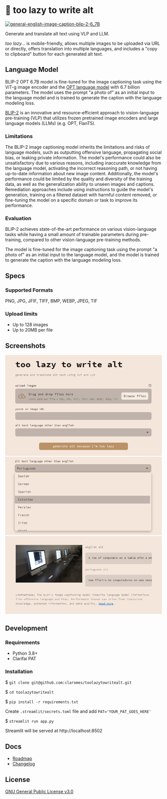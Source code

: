 # 🦥 too lazy to write alt

[![general-english-image-caption-blip-2-6_7B](https://clarifai.com/api/salesforce/blip/models/general-english-image-caption-blip-2-6_7B/badge)](https://clarifai.com/salesforce/blip/models/general-english-image-caption-blip-2-6_7B)

Generate and translate alt text using VLP and LLM.

*too lazy...* is mobile-friendly, allows multiple images to be uploaded via URL or directly, offers translation into multiple languages, and includes a "copy to clipboard" button for each generated alt text.

## Language Model

BLIP-2 OPT 6.7B model is fine-tuned for the image captioning task using the ViT-g image encoder and the [OPT language model](https://arxiv.org/pdf/2205.01068.pdf) with 6.7 billion parameters. The model uses the prompt "a photo of" as an initial input to the language model and is trained to generate the caption with the language modeling loss.

[BLIP-2](https://arxiv.org/pdf/2301.12597.pdf) is an innovative and resource-efficient approach to vision-language pre-training (VLP) that utilizes frozen pretrained image encoders and large language models (LLMs) (e.g. OPT, FlanT5).

### Limitations

The BLIP-2 image captioning model inherits the limitations and risks of language models, such as outputting offensive language, propagating social bias, or leaking private information. The model's performance could also be unsatisfactory due to various reasons, including inaccurate knowledge from the language model, activating the incorrect reasoning path, or not having up-to-date information about new image content. Additionally, the model's performance could be limited by the quality and diversity of the training data, as well as the generalization ability to unseen images and captions. Remediation approaches include using instructions to guide the model's generation, training on a filtered dataset with harmful content removed, or fine-tuning the model on a specific domain or task to improve its performance.

### Evaluation
BLIP-2 achieves state-of-the-art performance on various vision-language tasks while having a small amount of trainable parameters during pre-training, compared to other vision-language pre-training methods.

The model is fine-tuned for the image captioning task using the prompt "a photo of" as an initial input to the language model, and the model is trained to generate the caption with the language modeling loss.

## Specs

### Supported Formats

PNG, JPG, JFIF, TIFF, BMP, WEBP, JPEG, TIF

### Upload limits

- Up to 128 images
- Up to 20MB per file

## Screenshots

![too lazy to write alt](docs/toolazy1.jpg)
![too lazy to write alt](docs/toolazy2.jpg)
![too lazy to write alt](docs/toolazy3.jpg)

## Development

### Requirements

- Python 3.8+
- Clarifai PAT

### Installation

$ `git clone git@github.com:claromes/toolazytowritealt.git`

$ `cd toolazytowritealt`

$ `pip install -r requirements.txt`

Create `.streamlit/secrets.toml` file and add `PAT='YOUR_PAT_GOES_HERE'`

$ `streamlit run app.py`

Streamlit will be served at http://localhost:8502

## Docs

- [Roadmap](docs/ROADMAP.md)
- [Changelog](docs/CHANGELOG.md)

## License

[GNU General Public License v3.0](LICENSE)

